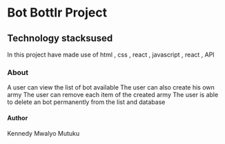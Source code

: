 # Bot Bottlr Project



## Technology stacksused

In this project have made use of  html , css , react , javascript , react , API

### About
A user can view the list of bot available
The user can also create his own army
The user can remove each item of the created army
The user is able to delete an bot permanently from the list and database
#### Author
Kennedy Mwalyo Mutuku